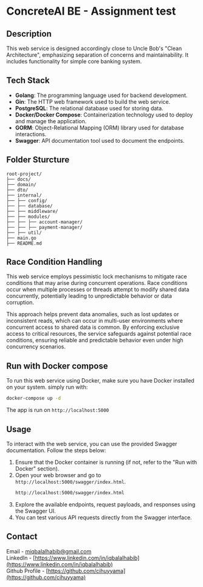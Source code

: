 # ConcreteAI BE - Assignment test

## Description
This web service is designed accordingly close to Uncle Bob's "Clean Architecture", emphasizing separation of concerns and maintainability. It includes functionality for simple core banking system.

## Tech Stack
- **Golang**: The programming language used for backend development.
- **Gin**: The HTTP web framework used to build the web service.
- **PostgreSQL**: The relational database used for storing data.
- **Docker/Docker Compose**: Containerization technology used to deploy and manage the application.
- **GORM**: Object-Relational Mapping (ORM) library used for database interactions.
- **Swagger**: API documentation tool used to document the endpoints.

## Folder Sturcture
```
root-project/
├── docs/
├── domain/
├── dto/
├── internal/
├── ├── config/
├── ├── database/
├── ├── middleware/
├── ├── modules/
├── ├── ├── account-manager/
├── ├── ├── payment-manager/
├── ├── util/
├── main.go
├── README.md
```

## Race Condition Handling
This web service employs pessimistic lock mechanisms to mitigate race conditions that may arise during concurrent operations. Race conditions occur when multiple processes or threads attempt to modify shared data concurrently, potentially leading to unpredictable behavior or data corruption.

This approach helps prevent data anomalies, such as lost updates or inconsistent reads, which can occur in multi-user environments where concurrent access to shared data is common. By enforcing exclusive access to critical resources, the service safeguards against potential race conditions, ensuring reliable and predictable behavior even under high concurrency scenarios.

## Run with Docker compose
To run this web service using Docker, make sure you have Docker installed on your system.
simply run with:
```bash
docker-compose up -d
```
The app is run on `http://localhost:5000`

## Usage
To interact with the web service, you can use the provided Swagger documentation. Follow the steps below:

1. Ensure that the Docker container is running (if not, refer to the "Run with Docker" section).
2. Open your web browser and go to `http://localhost:5000/swagger/index.html`.
   ```bash
   http://localhost:5000/swagger/index.html
   ```
4. Explore the available endpoints, request payloads, and responses using the Swagger UI.
5. You can test various API requests directly from the Swagger interface.


## Contact

Email - miqbalalhabib@gmail.com <br>
LinkedIn - [https://www.linkedin.com/in/iqbalalhabib](https://www.linkedin.com/in/iqbalalhabib) <br>
Github Profile - [https://github.com/cihuyyama](https://github.com/cihuyyama)

